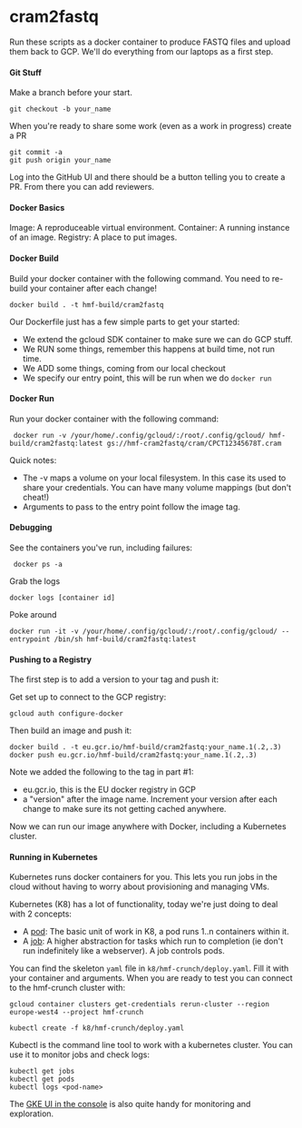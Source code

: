 # cram2fastq
Run these scripts as a docker container to produce FASTQ files and upload them back to GCP. We'll do everything from our laptops as a 
first step.
  

#### Git Stuff

Make a branch before your start.

```shell script
git checkout -b your_name
```

When you're ready to share some work (even as a work in progress) create a PR

```shell script
git commit -a
git push origin your_name
```

Log into the GitHub UI and there should be a button telling you to create a PR. From there you can add reviewers.

#### Docker Basics

Image: A reproduceable virtual environment.
Container: A running instance of an image.
Registry: A place to put images.

#### Docker Build

Build your docker container with the following command. You need to re-build your container after each change!

```shell script
docker build . -t hmf-build/cram2fastq
```

Our Dockerfile just has a few simple parts to get your started:
- We extend the gcloud SDK container to make sure we can do GCP stuff.
- We RUN some things, remember this happens at build time, not run time.
- We ADD some things, coming from our local checkout
- We specify our entry point, this will be run when we do `docker run` 

#### Docker Run

Run your docker container with the following command:

```shell script
 docker run -v /your/home/.config/gcloud/:/root/.config/gcloud/ hmf-build/cram2fastq:latest gs://hmf-cram2fastq/cram/CPCT12345678T.cram
```

Quick notes:
- The -v maps a volume on your local filesystem. In this case its used to share your credentials. You can have many volume mappings (but don't cheat!)
- Arguments to pass to the entry point follow the image tag.

#### Debugging

See the containers you've run, including failures:

```shell script
 docker ps -a
```

Grab the logs

```shell script
docker logs [container id]
```

Poke around

```shell script
docker run -it -v /your/home/.config/gcloud/:/root/.config/gcloud/ --entrypoint /bin/sh hmf-build/cram2fastq:latest
```

#### Pushing to a Registry

The first step is to add a version to your tag and push it:

Get set up to connect to the GCP registry:
```shell script
gcloud auth configure-docker
```

Then build an image and push it:
```shell script
docker build . -t eu.gcr.io/hmf-build/cram2fastq:your_name.1(.2,.3)
docker push eu.gcr.io/hmf-build/cram2fastq:your_name.1(.2,.3)
```

Note we added the following to the tag in part #1:
- eu.gcr.io, this is the EU docker registry in GCP
- a "version" after the image name. Increment your version after each change to make sure its not getting cached anywhere.

Now we can run our image anywhere with Docker, including a Kubernetes cluster.

#### Running in Kubernetes

Kubernetes runs docker containers for you. This lets you run jobs in the cloud without having to worry about provisioning and managing VMs.

Kubernetes (K8) has a lot of functionality, today we're just doing to deal with 2 concepts:
- A [pod](https://kubernetes.io/docs/concepts/workloads/pods/): The basic unit of work in K8, a pod runs 1..n containers within it.
- A [job](https://kubernetes.io/docs/concepts/workloads/controllers/job/): A higher abstraction for tasks which run to completion 
(ie don't run indefinitely like a webserver). A job controls pods.

You can find the skeleton `yaml` file in `k8/hmf-crunch/deploy.yaml`. Fill it with your container and arguments. When you are ready to test
you can connect to the hmf-crunch cluster with:

```shell script
gcloud container clusters get-credentials rerun-cluster --region europe-west4 --project hmf-crunch
```

```shell script
kubectl create -f k8/hmf-crunch/deploy.yaml
```

Kubectl is the command line tool to work with a kubernetes cluster. You can use it to monitor jobs and check logs:

```shell script
kubectl get jobs
kubectl get pods
kubectl logs <pod-name>
```

The [GKE UI in the console](https://console.cloud.google.com/kubernetes/list?project=hmf-crunch) is also quite handy for monitoring and 
exploration.